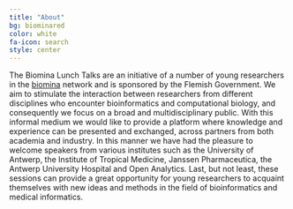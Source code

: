 ```yaml
---
title: "About"
bg: biominared
color: white
fa-icon: search
style: center
---
```


The Biomina Lunch Talks are an initiative of a number of young researchers in the [biomina](https://www.biomina.be) network and is sponsored by the Flemish Government. We aim to stimulate the interaction between researchers from different disciplines who encounter bioinformatics and computational biology, and consequently we focus on a broad and multidisciplinary public. With this informal medium we would like to provide a platform where knowledge and experience can be presented and exchanged, across partners from both academia and industry. In this manner we have had the pleasure to welcome speakers from various institutes such as the University of Antwerp, the Institute of Tropical Medicine, Janssen Pharmaceutica, the Antwerp University Hospital and Open Analytics. Last, but not least, these sessions can provide a great opportunity for young researchers to acquaint themselves with new ideas and methods in the field of bioinformatics and medical informatics.
